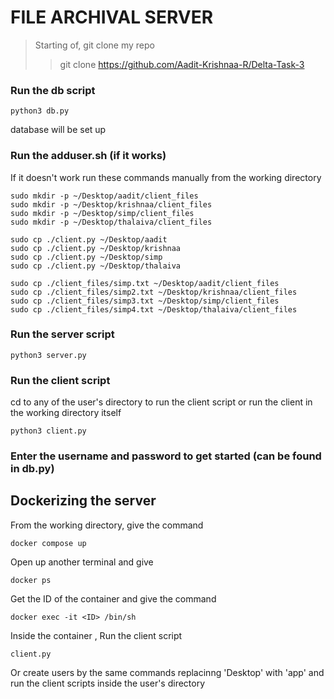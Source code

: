 # FILE ARCHIVAL SERVER


> Starting of, git clone my repo
>
>> git clone https://github.com/Aadit-Krishnaa-R/Delta-Task-3

### Run the db script
```
python3 db.py
```
database will be set up

### Run the adduser.sh (if it works)

If it doesn't work run these commands manually from the working directory
```
sudo mkdir -p ~/Desktop/aadit/client_files
sudo mkdir -p ~/Desktop/krishnaa/client_files
sudo mkdir -p ~/Desktop/simp/client_files
sudo mkdir -p ~/Desktop/thalaiva/client_files

sudo cp ./client.py ~/Desktop/aadit
sudo cp ./client.py ~/Desktop/krishnaa
sudo cp ./client.py ~/Desktop/simp
sudo cp ./client.py ~/Desktop/thalaiva

sudo cp ./client_files/simp.txt ~/Desktop/aadit/client_files
sudo cp ./client_files/simp2.txt ~/Desktop/krishnaa/client_files
sudo cp ./client_files/simp3.txt ~/Desktop/simp/client_files
sudo cp ./client_files/simp4.txt ~/Desktop/thalaiva/client_files
```

### Run the server script 

```
python3 server.py
```

### Run the client script

cd to any of the user's directory to run the client script or run the client in the working directory itself

```
python3 client.py
```
### Enter the username and password to get started (can be found in db.py)


## Dockerizing the server

From the working directory, give the command

```
docker compose up
```

Open up another terminal and give 

```
docker ps
```
Get the ID of the container and give the command

```
docker exec -it <ID> /bin/sh
```
Inside the container , Run the client script

```
client.py
```

Or create users by the same commands replacinng 'Desktop' with 'app' and run the client scripts inside the user's directory